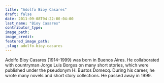 ```yaml
---
title: "Adolfo Bioy Casares"
draft: false
date: 2011-09-08T04:22:00-04:00
last_name: "Bioy Casares"
contributor_type:
image_path:
image_credit:
featured_image_path:
_slug: adolfo-bioy-casares
---
```


Adolfo Bioy Casares (1914–1999) was born in Buenos Aires. He collaborated with countryman Jorge Luis Borges on many short stories, which were published under the pseudonym H. Bustos Domecq. During his career, he wrote many novels and short story collections. He passed away in 1999.

